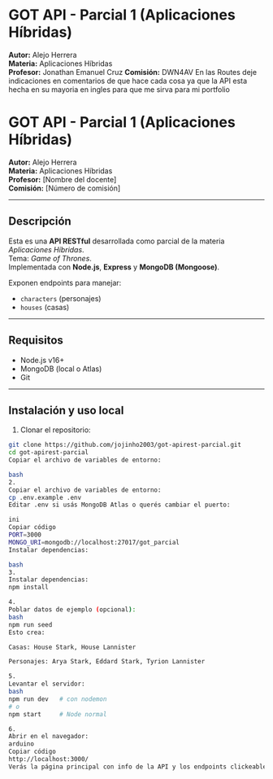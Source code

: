 # GOT API - Parcial 1 (Aplicaciones Híbridas)

**Autor:** Alejo Herrera  
**Materia:** Aplicaciones Híbridas  
**Profesor:** Jonathan Emanuel Cruz 
**Comisión:** DWN4AV
En las Routes deje indicaciones en comentarios de que hace cada cosa ya que la API esta hecha en su mayoria en ingles para que me sirva para mi portfolio
# GOT API - Parcial 1 (Aplicaciones Híbridas)

**Autor:** Alejo Herrera  
**Materia:** Aplicaciones Híbridas  
**Profesor:** [Nombre del docente]  
**Comisión:** [Número de comisión]

---

## Descripción
Esta es una **API RESTful** desarrollada como parcial de la materia *Aplicaciones Híbridas*.  
Tema: *Game of Thrones*.  
Implementada con **Node.js**, **Express** y **MongoDB (Mongoose)**.  

Exponen endpoints para manejar:

- `characters` (personajes)  
- `houses` (casas)  

---
## Requisitos

- Node.js v16+
- MongoDB (local o Atlas)
- Git

---

## Instalación y uso local

1. Clonar el repositorio:

```bash
git clone https://github.com/jojinho2003/got-apirest-parcial.git
cd got-apirest-parcial
Copiar el archivo de variables de entorno:

bash
2. 
Copiar el archivo de variables de entorno:
cp .env.example .env
Editar .env si usás MongoDB Atlas o querés cambiar el puerto:

ini
Copiar código
PORT=3000
MONGO_URI=mongodb://localhost:27017/got_parcial
Instalar dependencias:

bash
3.
Instalar dependencias:
npm install

4. 
Poblar datos de ejemplo (opcional):
bash
npm run seed
Esto crea:

Casas: House Stark, House Lannister

Personajes: Arya Stark, Eddard Stark, Tyrion Lannister

5.
Levantar el servidor:
bash
npm run dev   # con nodemon
# o
npm start     # Node normal

6.
Abrir en el navegador:
arduino
Copiar código
http://localhost:3000/
Verás la página principal con info de la API y los endpoints clickeables.